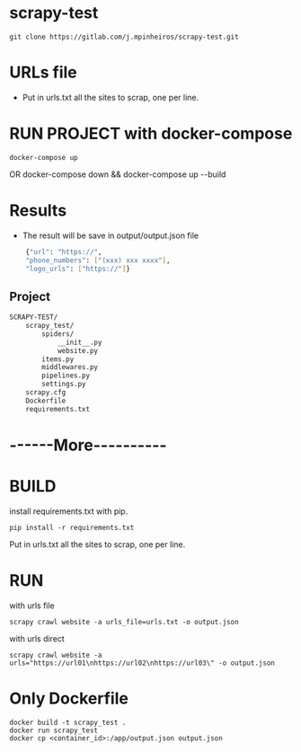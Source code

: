 # scrapy-test

    git clone https://gitlab.com/j.mpinheiros/scrapy-test.git

# URLs file

- Put in urls.txt all the sites to scrap, one per line.

# RUN PROJECT with docker-compose
    docker-compose up
OR
    docker-compose down && docker-compose up --build

# Results

- The result will be save in output/output.json file

```bash
    {"url": "https://",
    "phone_numbers": ["(xxx) xxx xxxx"],
    "logo_urls": ["https://"]}
```

## Project
```bash
SCRAPY-TEST/
    scrapy_test/
        spiders/
            __init__.py
            website.py
        items.py
        middlewares.py
        pipelines.py
        settings.py
    scrapy.cfg            
    Dockerfile
    requirements.txt
```

# ------More----------
# BUILD
install requirements.txt with pip.

    pip install -r requirements.txt

Put in urls.txt all the sites to scrap, one per line.

# RUN
with urls file

    scrapy crawl website -a urls_file=urls.txt -o output.json

with urls direct

    scrapy crawl website -a urls="https://url01\nhttps://url02\nhttps://url03\" -o output.json

# Only Dockerfile
    docker build -t scrapy_test .
    docker run scrapy_test
    docker cp <container_id>:/app/output.json output.json
